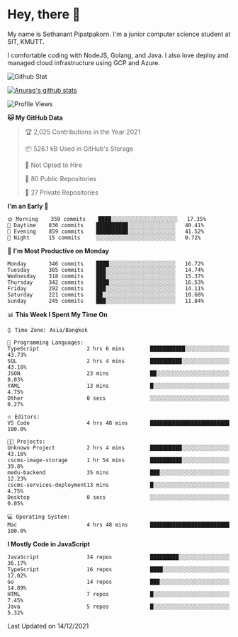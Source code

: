 # Hey, there 🙌
My name is Sethanant Pipatpakorn. I'm a junior computer science student at SIT, KMUTT.

I comfortable coding with NodeJS, Golang, and Java. I also love deploy and managed cloud infrastructure using GCP and Azure.

![Github Stat](https://github-profile-summary-cards.vercel.app/api/cards/profile-details?username=thetkpark&theme=dracula)

[![Anurag's github stats](https://github-readme-stats.vercel.app/api?username=thetkpark&count_private=true&show_icons=true&theme=tokyonight)](https://github.com/anuraghazra/github-readme-stats)

<!--START_SECTION:waka-->
![Profile Views](http://img.shields.io/badge/Profile%20Views-0-blue)

**🐱 My GitHub Data** 

> 🏆 2,025 Contributions in the Year 2021
 > 
> 📦 526.1 kB Used in GitHub's Storage 
 > 
> 🚫 Not Opted to Hire
 > 
> 📜 80 Public Repositories 
 > 
> 🔑 27 Private Repositories  
 > 
**I'm an Early 🐤** 

```text
🌞 Morning    359 commits    ████░░░░░░░░░░░░░░░░░░░░░   17.35% 
🌆 Daytime    836 commits    ██████████░░░░░░░░░░░░░░░   40.41% 
🌃 Evening    859 commits    ██████████░░░░░░░░░░░░░░░   41.52% 
🌙 Night      15 commits     ░░░░░░░░░░░░░░░░░░░░░░░░░   0.72%

```
📅 **I'm Most Productive on Monday** 

```text
Monday       346 commits    ████░░░░░░░░░░░░░░░░░░░░░   16.72% 
Tuesday      305 commits    ███░░░░░░░░░░░░░░░░░░░░░░   14.74% 
Wednesday    318 commits    ███░░░░░░░░░░░░░░░░░░░░░░   15.37% 
Thursday     342 commits    ████░░░░░░░░░░░░░░░░░░░░░   16.53% 
Friday       292 commits    ███░░░░░░░░░░░░░░░░░░░░░░   14.11% 
Saturday     221 commits    ██░░░░░░░░░░░░░░░░░░░░░░░   10.68% 
Sunday       245 commits    ███░░░░░░░░░░░░░░░░░░░░░░   11.84%

```


📊 **This Week I Spent My Time On** 

```text
⌚︎ Time Zone: Asia/Bangkok

💬 Programming Languages: 
TypeScript               2 hrs 6 mins        ███████████░░░░░░░░░░░░░░   43.73% 
SQL                      2 hrs 4 mins        ██████████░░░░░░░░░░░░░░░   43.16% 
JSON                     23 mins             ██░░░░░░░░░░░░░░░░░░░░░░░   8.03% 
YAML                     13 mins             █░░░░░░░░░░░░░░░░░░░░░░░░   4.75% 
Other                    0 secs              ░░░░░░░░░░░░░░░░░░░░░░░░░   0.27%

🔥 Editors: 
VS Code                  4 hrs 48 mins       █████████████████████████   100.0%

🐱‍💻 Projects: 
Unknown Project          2 hrs 4 mins        ██████████░░░░░░░░░░░░░░░   43.16% 
cscms-image-storage      1 hr 54 mins        ██████████░░░░░░░░░░░░░░░   39.8% 
medu-backend             35 mins             ███░░░░░░░░░░░░░░░░░░░░░░   12.23% 
cscms-services-deployment13 mins             █░░░░░░░░░░░░░░░░░░░░░░░░   4.75% 
Desktop                  0 secs              ░░░░░░░░░░░░░░░░░░░░░░░░░   0.05%

💻 Operating System: 
Mac                      4 hrs 48 mins       █████████████████████████   100.0%

```

**I Mostly Code in JavaScript** 

```text
JavaScript               34 repos            █████████░░░░░░░░░░░░░░░░   36.17% 
TypeScript               16 repos            ████░░░░░░░░░░░░░░░░░░░░░   17.02% 
Go                       14 repos            ███░░░░░░░░░░░░░░░░░░░░░░   14.89% 
HTML                     7 repos             █░░░░░░░░░░░░░░░░░░░░░░░░   7.45% 
Java                     5 repos             █░░░░░░░░░░░░░░░░░░░░░░░░   5.32%

```



 Last Updated on 14/12/2021
<!--END_SECTION:waka-->
